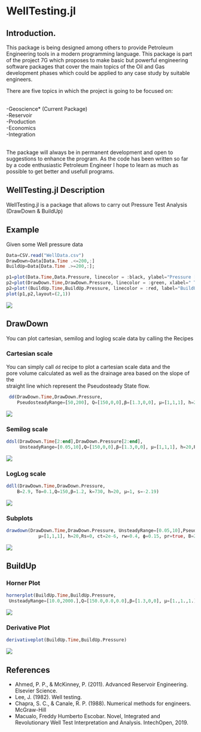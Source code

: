 # WellTesting.jl

## Introduction.
This package is being designed among others to provide Petroleum Engineering tools in a modern programming language. This package is part of the project 7G which  proposes to make basic but powerful engineering software packages that cover the main topics of the Oil and Gas development phases which could be applied to any case study by suitable engineers.

There are five topics in which the project is going to be focused on:

<br>-Geoscience* (Current Package)
<br>-Reservoir
<br>-Production
<br>-Economics
<br>-Integration

<br> The package will always be in permanent development and open to suggestions to enhance the program. As the code has been written so far by a code enthusiastic Petroleum Engineer I hope to learn as much as possible to get better and usefull programs.

## WellTesting.jl Description

WellTesting.jl is a package that allows to carry out Pressure Test Analysis (DrawDown & BuildUp)


## Example

Given some Well pressure data

```julia
Data=CSV.read("WellData.csv")
DrawDown=Data[Data.Time .<=200,:]
BuildUp=Data[Data.Time .>=200,:];

p1=plot(Data.Time,Data.Pressure, linecolor = :black, ylabel="Pressure [psi]", label="Sensor Data")
p2=plot(DrawDown.Time,DrawDown.Pressure, linecolor = :green, xlabel=" Time[hrs]", ylabel="Pressure[psi]", label="DrawDown")
p2=plot!(BuildUp.Time,BuildUp.Pressure, linecolor = :red, label="BuildUp")
plot(p1,p2,layout=(2,1))
```
<img src="WellTesting_EQ1.PNG"><br>

##  DrawDown

You can plot cartesian, semilog and loglog scale data by calling the Recipes  

### Cartesian scale
 You can simply call ```dd``` recipe to plot a cartesian scale data and the  
 pore volume calculated as well as the drainage area based on the slope of the  
 straight line which represent the Pseudosteady State flow.

```julia
 dd(DrawDown.Time,DrawDown.Pressure,
    PseudosteadyRange=[50,200], Q=[150,0,0],β=[1.3,0,0], μ=[1,1,1], h=20,Rs=0, ct=2e-6, rw=0.4, ϕ=0.15)
```
<img src="WellTesting_EQ2.PNG"><br>

### Semilog scale

```julia
ddsl(DrawDown.Time[2:end],DrawDown.Pressure[2:end],
     UnsteadyRange=[0.05,10],Q=[150,0,0],β=[1.3,0,0], μ=[1,1,1], h=20,Rs=0, ct=2e-6, rw=0.4, ϕ=0.15, pr=true)
```
<img src="WellTesting_EQ3.PNG"><br>

### LogLog scale

```julia
ddll(DrawDown.Time,DrawDown.Pressure,
    B=2.9, To=0.1,Q=150,β=1.2, k=730, h=20, μ=1, s=-2.19)
```
<img src="WellTesting_EQ4.PNG"><br>

### Subplots

```julia
drawdown(DrawDown.Time,DrawDown.Pressure, UnsteadyRange=[0.05,10],PseudosteadyRange=[50,200], Q=[150,0,0],β=[1.3,0,0],
            μ=[1,1,1], h=20,Rs=0, ct=2e-6, rw=0.4, ϕ=0.15, pr=true, B=2.8, To=0.1)
```
<img src="WellTesting_EQ5.PNG"><br>

## BuildUp

### Horner Plot

```julia
hornerplot(BuildUp.Time,BuildUp.Pressure,
 UnsteadyRange=[10.0,2000.],Q=[150.0,0.0,0.0],β=[1.3,0,0], μ=[1.,1.,1.], h=20.0,Rs=0, ct=2e-6, rw=0.4, ϕ=0.15)
```
<img src="WellTesting_EQ6.PNG"><br>

### Derivative Plot

```julia
derivativeplot(BuildUp.Time,BuildUp.Pressure)
```
<img src="WellTesting_EQ7.PNG"><br>

## References

- Ahmed, P. P., & McKinney, P. (2011). Advanced Reservoir Engineering. Elsevier Science.  
- Lee, J. (1982). Well testing.  
- Chapra, S. C., & Canale, R. P. (1988). Numerical methods for engineers. McGraw-Hill  
- Macualo, Freddy Humberto Escobar. Novel, Integrated and Revolutionary Well Test Interpretation and Analysis. IntechOpen, 2019.
